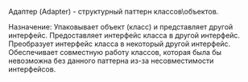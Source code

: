 Адаптер (Adapter) - структурный паттерн классов\объектов.

Назначение: Упаковывает объект (класс) и представляет другой интерфейс. Предоставляет интерфейс класса в другой интерфейс. Преобразует интерфейс класса в некоторый другой интерфейс. Обеспечивает совместную работу классов, которая была бы невозможна без данного паттерна из-за несовместимости интерфейсов.
